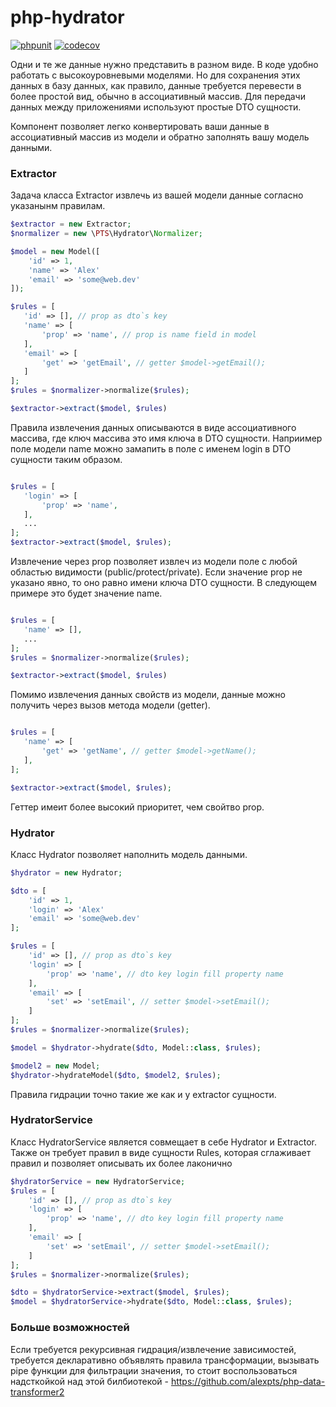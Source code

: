 # php-hydrator

[![phpunit](https://github.com/alexpts/php-hydrator/actions/workflows/phpunit.yml/badge.svg?branch=master)](https://github.com/alexpts/php-hydrator/actions/workflows/phpunit.yml)
[![codecov](https://codecov.io/gh/alexpts/php-hydrator/branch/master/graph/badge.svg?token=14L6IJA5UE)](https://codecov.io/gh/alexpts/php-hydrator)

Одни и те же данные нужно представить в разном виде. В коде удобно работать с высокоуровневыми моделями. Но для сохранения этих данных в базу данных, как правило, данные требуется перевести в более простой вид, обычно в ассоциативный массив. Для передачи данных между приложениями используют простые DTO сущности.

Компонент позволяет легко конвертировать ваши данные в ассоциативный массив из модели и обратно заполнять вашу модель данными.

### Extractor
Задача класса Extractor извлечь из вашей модели данные согласно указанынм правилам.

```php
$extractor = new Extractor;
$normalizer = new \PTS\Hydrator\Normalizer;

$model = new Model([
    'id' => 1,
    'name' => 'Alex'
    'email' => 'some@web.dev'
]);

$rules = [
   'id' => [], // prop as dto`s key
   'name' => [
	   'prop' => 'name', // prop is name field in model
   ],
   'email' => [
	   'get' => 'getEmail', // getter $model->getEmail();
   ]
];
$rules = $normalizer->normalize($rules);

$extractor->extract($model, $rules)
```

Правила извлечения данных описываются в виде ассоциативного массива, где ключ массива это имя ключа в DTO сущности.
Наприимер поле модели name можно замапить в поле с именем login в DTO сущности таким образом.

```php

$rules = [
   'login' => [
	   'prop' => 'name',
   ],
   ...
];
$extractor->extract($model, $rules);
```

Извлечение через prop позволяет извлеч из модели поле с любой областью видимости (public/protect/private).
Если значение prop не указано явно, то оно равно имени ключа DTO сущности. В следующем примере это будет значение name.
```php

$rules = [
   'name' => [],
   ...
];
$rules = $normalizer->normalize($rules);

$extractor->extract($model, $rules)
```

Помимо извлечения данных свойств из модели, данные можно получить через вызов метода модели (getter).
```php

$rules = [
   'name' => [
	   'get' => 'getName', // getter $model->getName();
   ],
];

$extractor->extract($model, $rules);
```

Геттер имеит более высокий приоритет, чем свойтво prop.


### Hydrator
Класс Hydrator позволяет наполнить модель данными.


```php
$hydrator = new Hydrator;

$dto = [
    'id' => 1,
    'login' => 'Alex'
    'email' => 'some@web.dev'
];

$rules = [
	'id' => [], // prop as dto`s key
	'login' => [
		'prop' => 'name', // dto key login fill property name
	],
	'email' => [
		'set' => 'setEmail', // setter $model->setEmail();
	]
];
$rules = $normalizer->normalize($rules);

$model = $hydrator->hydrate($dto, Model::class, $rules);

$model2 = new Model;
$hydrator->hydrateModel($dto, $model2, $rules);
```

Правила гидрации точно такие же как и у extractor сущности.


### HydratorService

Класс HydratorService является совмещает в себе Hydrator и Extractor.
Также он требует правил в виде сущности Rules, которая сглаживает правил и позволяет описывать их более лаконично

```php
$hydratorService = new HydratorService;
$rules = [
    'id' => [], // prop as dto`s key
    'login' => [
        'prop' => 'name', // dto key login fill property name
    ],
    'email' => [
        'set' => 'setEmail', // setter $model->setEmail();
    ]
];
$rules = $normalizer->normalize($rules);

$dto = $hydratorService->extract($model, $rules);
$model = $hydratorService->hydrate($dto, Model::class, $rules);
```

### Больше возможностей

Если требуется рекурсивная гидрация/извлечение зависимостей, требуется декларативно объявлять правила трансформации,
вызывать pipe функции для фильтрации значения, то стоит воспользоваться надсткойкой над этой билбиотекой - https://github.com/alexpts/php-data-transformer2
